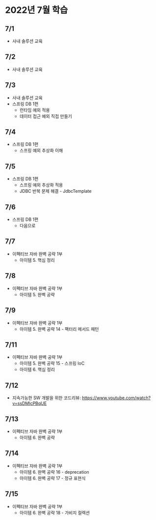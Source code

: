 # 2022년 7월 학습

## 7/1

- 사내 솔루션 교육

## 7/2

- 사내 솔루션 교육

## 7/3

- 사내 솔루션 교육
- 스프링 DB 1편
  - 런타임 예외 적용
  - 데이터 접근 예외 직접 만들기

## 7/4

- 스프링 DB 1편
  - 스프링 예외 추상화 이해

## 7/5

- 스프링 DB 1편
  - 스프링 예외 추상화 적용
  - JDBC 반복 문제 해결 - JdbcTemplate

## 7/6

- 스프링 DB 1편
  - 다음으로

## 7/7

- 이펙티브 자바 완벽 공략 1부
  - 아이템 5. 핵심 정리

## 7/8

- 이펙티브 자바 완벽 공략 1부
  - 아이템 5. 완벽 공략

## 7/9

- 이펙티브 자바 완벽 공략 1부
  - 아이템 5. 완벽 공략 14 - 팩터리 메서드 패턴

## 7/11

- 이펙티브 자바 완벽 공략 1부
  - 아이템 5. 완벽 공략 15 - 스프링 IoC
  - 아이템 6. 핵심 정리

## 7/12

- 지속가능한 SW 개발을 위한 코드리뷰: <https://www.youtube.com/watch?v=ssDMIcPBqUE>

## 7/13

- 이펙티브 자바 완벽 공략 1부
  - 아이템 6. 완벽 공략

## 7/14

- 이펙티브 자바 완벽 공략 1부
  - 아이템 6. 완벽 공략 16 - deprecation
  - 아이템 6. 완벽 공략 17 - 정규 표현식

## 7/15

- 이펙티브 자바 완벽 공략 1부
  - 아이템 6. 완벽 공략 18 - 가비지 컬렉션
  